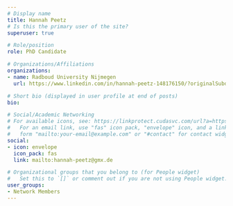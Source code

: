 ```yaml
---
# Display name
title: Hannah Peetz
# Is this the primary user of the site?
superuser: true

# Role/position
role: PhD Candidate

# Organizations/Affiliations
organizations:
- name: Radboud University Nijmegen
  url: https://www.linkedin.com/in/hannah-peetz-148176150/?originalSubdomain=nl

# Short bio (displayed in user profile at end of posts)
bio: 

# Social/Academic Networking
# For available icons, see: https://linkprotect.cudasvc.com/url?a=https%3a%2f%2fsourcethemes.com%2facademic%2fdocs%2fpage-builder%2f%23icons&c=E,1,03Q55I8O6D-V-MsaI5i3Th7UvGHpRVj6l4dANOBXiQaBRckWF-Uxi40d1B8mh5T88rS8FWL6R2UVO5-e4mDAmzVU5C2FJcU0kEkb6Qi2tyc,&typo=1
#   For an email link, use "fas" icon pack, "envelope" icon, and a link in the
#   form "mailto:your-email@example.com" or "#contact" for contact widget.
social:
- icon: envelope
  icon_pack: fas
  link: mailto:hannah-peetz@gmx.de

# Organizational groups that you belong to (for People widget)
#   Set this to `[]` or comment out if you are not using People widget.
user_groups:
- Network Members
---
```

